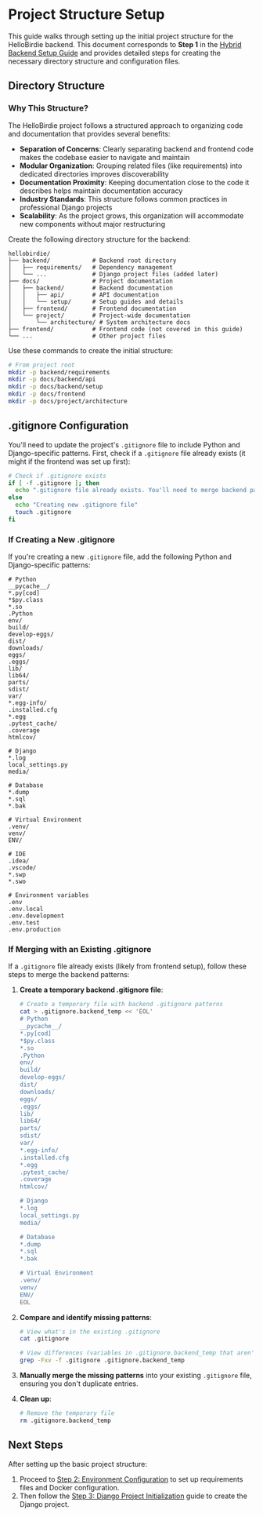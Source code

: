 # Project Structure Setup

This guide walks through setting up the initial project structure for the HelloBirdie backend. This document corresponds to **Step 1** in the [Hybrid Backend Setup Guide](../hybrid-backend-setup-guide.md) and provides detailed steps for creating the necessary directory structure and configuration files.

## Directory Structure

### Why This Structure?

The HelloBirdie project follows a structured approach to organizing code and documentation that provides several benefits:

- **Separation of Concerns**: Clearly separating backend and frontend code makes the codebase easier to navigate and maintain
- **Modular Organization**: Grouping related files (like requirements) into dedicated directories improves discoverability
- **Documentation Proximity**: Keeping documentation close to the code it describes helps maintain documentation accuracy
- **Industry Standards**: This structure follows common practices in professional Django projects
- **Scalability**: As the project grows, this organization will accommodate new components without major restructuring

Create the following directory structure for the backend:

```
hellobirdie/
├── backend/            # Backend root directory
│   ├── requirements/   # Dependency management
│   └── ...             # Django project files (added later)
├── docs/               # Project documentation
│   ├── backend/        # Backend documentation
│   │   ├── api/        # API documentation
│   │   └── setup/      # Setup guides and details
│   ├── frontend/       # Frontend documentation
│   └── project/        # Project-wide documentation
│       └── architecture/ # System architecture docs
├── frontend/           # Frontend code (not covered in this guide)
└── ...                 # Other project files
```

Use these commands to create the initial structure:

```bash
# From project root
mkdir -p backend/requirements
mkdir -p docs/backend/api
mkdir -p docs/backend/setup
mkdir -p docs/frontend
mkdir -p docs/project/architecture
```

## .gitignore Configuration

You'll need to update the project's `.gitignore` file to include Python and Django-specific patterns. First, check if a `.gitignore` file already exists (it might if the frontend was set up first):

```bash
# Check if .gitignore exists
if [ -f .gitignore ]; then
  echo ".gitignore file already exists. You'll need to merge backend patterns."
else
  echo "Creating new .gitignore file"
  touch .gitignore
fi
```

### If Creating a New .gitignore

If you're creating a new `.gitignore` file, add the following Python and Django-specific patterns:

```
# Python
__pycache__/
*.py[cod]
*$py.class
*.so
.Python
env/
build/
develop-eggs/
dist/
downloads/
eggs/
.eggs/
lib/
lib64/
parts/
sdist/
var/
*.egg-info/
.installed.cfg
*.egg
.pytest_cache/
.coverage
htmlcov/

# Django
*.log
local_settings.py
media/

# Database
*.dump
*.sql
*.bak

# Virtual Environment
.venv/
venv/
ENV/

# IDE
.idea/
.vscode/
*.swp
*.swo

# Environment variables
.env
.env.local
.env.development
.env.test
.env.production
```

### If Merging with an Existing .gitignore

If a `.gitignore` file already exists (likely from frontend setup), follow these steps to merge the backend patterns:

1. **Create a temporary backend .gitignore file**:

   ```bash
   # Create a temporary file with backend .gitignore patterns
   cat > .gitignore.backend_temp << 'EOL'
   # Python
   __pycache__/
   *.py[cod]
   *$py.class
   *.so
   .Python
   env/
   build/
   develop-eggs/
   dist/
   downloads/
   eggs/
   .eggs/
   lib/
   lib64/
   parts/
   sdist/
   var/
   *.egg-info/
   .installed.cfg
   *.egg
   .pytest_cache/
   .coverage
   htmlcov/

   # Django
   *.log
   local_settings.py
   media/

   # Database
   *.dump
   *.sql
   *.bak

   # Virtual Environment
   .venv/
   venv/
   ENV/
   EOL
   ```

2. **Compare and identify missing patterns**:

   ```bash
   # View what's in the existing .gitignore
   cat .gitignore

   # View differences (variables in .gitignore.backend_temp that aren't in .gitignore)
   grep -Fxv -f .gitignore .gitignore.backend_temp
   ```

3. **Manually merge the missing patterns** into your existing `.gitignore` file, ensuring you don't duplicate entries.

4. **Clean up**:

   ```bash
   # Remove the temporary file
   rm .gitignore.backend_temp
   ```

## Next Steps

After setting up the basic project structure:

1. Proceed to [Step 2: Environment Configuration](./step2-environment-configuration.md) to set up requirements files and Docker configuration.
2. Then follow the [Step 3: Django Project Initialization](./step3-django-project-initialization.md) guide to create the Django project.
